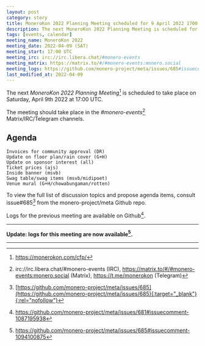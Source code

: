 ```yaml
---
layout: post
category: story
title: MoneroKon 2022 Planning Meeting scheduled for 9 April 2022 1700 UTC
description: The next MoneroKon 2022 Planning Meeting is scheduled for Saturday 9 April 2022 at 1700 UTC on IRC.
tags: [events, calendar]
meeting_name: MoneroKon 2022
meeting_date: 2022-04-09 (SAT)
meeting_start: 17:00 UTC
meeting_irc: irc://irc.libera.chat/#monero-events
meeting_matrix: https://matrix.to/#/#monero-events:monero.social
meeting_logs: https://github.com/monero-project/meta/issues/685#issuecomment-1094100875
last_modified_at: 2022-04-09
---
```


The next *MoneroKon 2022 Planning Meeting*[^1] is scheduled to take place on Saturday, April 9th 2022 at 17:00 UTC.

The meeting should take place in the *#monero-events*[^2] Matrix/IRC/Telegram channels.

## Agenda

```
Invoices for community approval (DR)
Update on floor plan/rain cover (G+H)
Update on sponsor interest (all)
Ticket prices (ajs)
Inside banner (msvb)
Swag table/swag items (msvb/midipoet)
Venue mural (G+H/chowabungaman/rotten)
```

To view the full list of discussion topics and propose agenda items, consult issue#685[^3] from the monero-project/meta Github repo.

Logs for the previous meeting are available on Github[^4].

---

**Update: logs for this meeting are now available[^5].**

---

[^1]: https://monerokon.com/cfp/
[^2]: irc://irc.libera.chat/#monero-events (IRC), https://matrix.to/#/#monero-events:monero.social (Matrix), https://t.me/monerokon (Telegram)
[^3]: [https://github.com/monero-project/meta/issues/685](https://github.com/monero-project/meta/issues/685){:target="_blank"}{:rel="nofollow"}
[^4]: https://github.com/monero-project/meta/issues/681#issuecomment-1087195938
[^5]: https://github.com/monero-project/meta/issues/685#issuecomment-1094100875
